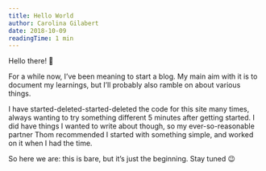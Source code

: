 ```yaml
---
title: Hello World
author: Carolina Gilabert
date: 2018-10-09
readingTime: 1 min
---
```


Hello there! 👋

For a while now, I’ve been meaning to start a blog. My main aim with it is to document my learnings, but I’ll probably also ramble on about various things.

I have started-deleted-started-deleted the code for this site many times, always wanting to try something different 5 minutes after getting started. I did have things I wanted to write about though, so my ever-so-reasonable partner Thom recommended I started with something simple, and worked on it when I had the time.

So here we are: this is bare, but it’s just the beginning. Stay tuned 😉